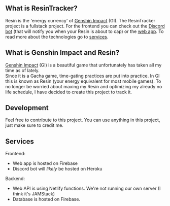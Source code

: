 ## What is ResinTracker?
Resin is the 'energy currency' of [Genshin Impact][gensinimpact] (GI). The ResinTracker project is a fullstack project. For the frontend you can check out the [Discord bot][discord] (that will notify you when your Resin is about to cap) or the [web app][website]. To read more about the technologies go to [services](#services).

## What is Genshin Impact and Resin?
[Genshin Impact][gensinimpact] (GI) is a beautiful game that unfortunately has taken all my time as of lately.  
Since it is a Gacha game, time-gating practices are put into practice. In GI this is known as Resin (your energy equivalent for most mobile games). To no longer be worried about maxing my Resin and optimizing my already no life schedule, I have decided to create this project to track it.

## Development
Feel free to contribute to this project. You can use anything in this project, just make sure to credit me.

## Services
Frontend:
* Web app is hosted on Firebase
* Discord bot will _likely_ be hosted on Heroku

Backend:
* Web API is using Netlify functions. We're not running our own server (I think it's JAMStack)
* Database is hosted on Firebase.

[website]:https://resintracker.web.app/
[gensinimpact]:https://genshin.mihoyo.com/en
[discord]:#